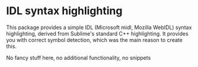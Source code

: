 # IDL syntax highlighting
 
This package provides a simple IDL (Microsoft midl, Mozilla WebIDL) syntax highlighting, derived from Sublime's standard C++ highlighting. It provides you with correct symbol detection, which was the main reason to create this. 

No fancy stuff here, no additional functionality, no snippets
